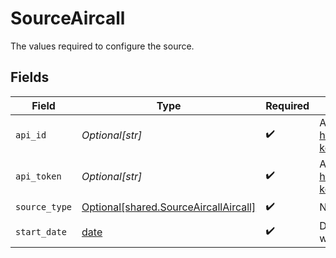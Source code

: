 # SourceAircall

The values required to configure the source.


## Fields

| Field                                                                                    | Type                                                                                     | Required                                                                                 | Description                                                                              | Example                                                                                  |
| ---------------------------------------------------------------------------------------- | ---------------------------------------------------------------------------------------- | ---------------------------------------------------------------------------------------- | ---------------------------------------------------------------------------------------- | ---------------------------------------------------------------------------------------- |
| `api_id`                                                                                 | *Optional[str]*                                                                          | :heavy_check_mark:                                                                       | App ID found at settings https://dashboard.aircall.io/integrations/api-keys              |                                                                                          |
| `api_token`                                                                              | *Optional[str]*                                                                          | :heavy_check_mark:                                                                       | App token found at settings (Ref- https://dashboard.aircall.io/integrations/api-keys)    |                                                                                          |
| `source_type`                                                                            | [Optional[shared.SourceAircallAircall]](undefined/models/shared/sourceaircallaircall.md) | :heavy_check_mark:                                                                       | N/A                                                                                      |                                                                                          |
| `start_date`                                                                             | [date](https://docs.python.org/3/library/datetime.html#date-objects)                     | :heavy_check_mark:                                                                       | Date time filter for incremental filter, Specify which date to extract from.             | 2022-03-01T00:00:00.000Z                                                                 |